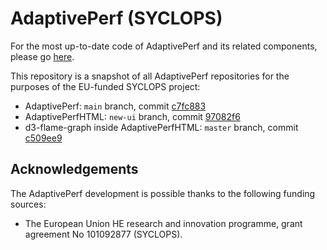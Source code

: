 # AdaptivePerf (SYCLOPS)

For the most up-to-date code of AdaptivePerf and its related components, please go [here](https://github.com/AdaptivePerf).

This repository is a snapshot of all AdaptivePerf repositories for the purposes of the EU-funded SYCLOPS project:
* AdaptivePerf: ```main``` branch, commit [c7fc883](https://github.com/AdaptivePerf/AdaptivePerf/commit/c7fc8839ddca7d258c9f9984210504c7464e9753)
* AdaptivePerfHTML: ```new-ui``` branch, commit [97082f6](https://github.com/AdaptivePerf/AdaptivePerfHTML/commit/97082f6f2cfd5a9be9b007655a121f9ac3869323)
* d3-flame-graph inside AdaptivePerfHTML: ```master``` branch, commit [c509ee9](https://github.com/AdaptivePerf/d3-flame-graph/commit/c509ee9a0faf695ca8d54cbf3df777d5cc511146)

## Acknowledgements
The AdaptivePerf development is possible thanks to the following funding sources:
* The European Union HE research and innovation programme, grant agreement No 101092877 (SYCLOPS).
